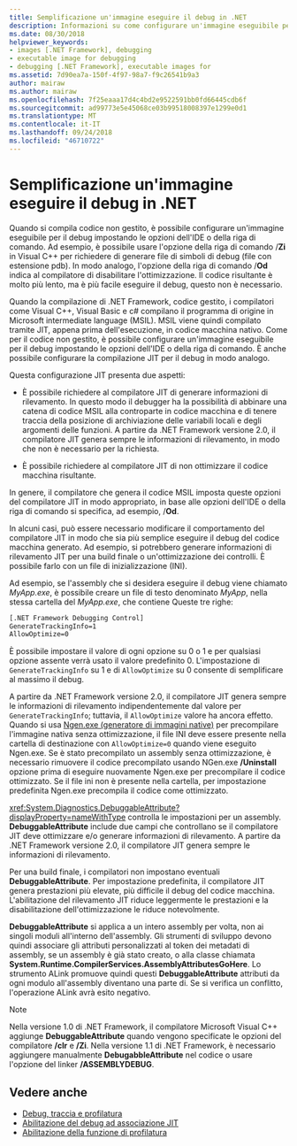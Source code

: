```yaml
---
title: Semplificazione un'immagine eseguire il debug in .NET
description: Informazioni su come configurare un'immagine eseguibile per semplificare il debug utilizzando l'IDE opzioni e le opzioni della riga di comando.
ms.date: 08/30/2018
helpviewer_keywords:
- images [.NET Framework], debugging
- executable image for debugging
- debugging [.NET Framework], executable images for
ms.assetid: 7d90ea7a-150f-4f97-98a7-f9c26541b9a3
author: mairaw
ms.author: mairaw
ms.openlocfilehash: 7f25eaaa17d4c4bd2e9522591bb0fd66445cdb6f
ms.sourcegitcommit: ad99773e5e45068ce03b99518008397e1299e0d1
ms.translationtype: MT
ms.contentlocale: it-IT
ms.lasthandoff: 09/24/2018
ms.locfileid: "46710722"
---
```

# <a name="making-an-image-easier-to-debug-in-net"></a>Semplificazione un'immagine eseguire il debug in .NET

Quando si compila codice non gestito, è possibile configurare un'immagine eseguibile per il debug impostando le opzioni dell'IDE o della riga di comando. Ad esempio, è possibile usare l'opzione della riga di comando /**Zi** in Visual C++ per richiedere di generare file di simboli di debug (file con estensione pdb). In modo analogo, l'opzione della riga di comando /**Od** indica al compilatore di disabilitare l'ottimizzazione. Il codice risultante è molto più lento, ma è più facile eseguire il debug, questo non è necessario.

Quando la compilazione di .NET Framework, codice gestito, i compilatori come Visual C++, Visual Basic e c# compilano il programma di origine in Microsoft intermediate language (MSIL). MSIL viene quindi compilato tramite JIT, appena prima dell'esecuzione, in codice macchina nativo. Come per il codice non gestito, è possibile configurare un'immagine eseguibile per il debug impostando le opzioni dell'IDE o della riga di comando. È anche possibile configurare la compilazione JIT per il debug in modo analogo.

Questa configurazione JIT presenta due aspetti:

- È possibile richiedere al compilatore JIT di generare informazioni di rilevamento. In questo modo il debugger ha la possibilità di abbinare una catena di codice MSIL alla controparte in codice macchina e di tenere traccia della posizione di archiviazione delle variabili locali e degli argomenti delle funzioni. A partire da .NET Framework versione 2.0, il compilatore JIT genera sempre le informazioni di rilevamento, in modo che non è necessario per la richiesta.

- È possibile richiedere al compilatore JIT di non ottimizzare il codice macchina risultante.

In genere, il compilatore che genera il codice MSIL imposta queste opzioni del compilatore JIT in modo appropriato, in base alle opzioni dell'IDE o della riga di comando si specifica, ad esempio, /**Od**.

In alcuni casi, può essere necessario modificare il comportamento del compilatore JIT in modo che sia più semplice eseguire il debug del codice macchina generato. Ad esempio, si potrebbero generare informazioni di rilevamento JIT per una build finale o un'ottimizzazione dei controlli. È possibile farlo con un file di inizializzazione (INI).

Ad esempio, se l'assembly che si desidera eseguire il debug viene chiamato *MyApp.exe*, è possibile creare un file di testo denominato *MyApp*, nella stessa cartella del *MyApp.exe*, che contiene Queste tre righe:

```txt
[.NET Framework Debugging Control]
GenerateTrackingInfo=1
AllowOptimize=0
```

È possibile impostare il valore di ogni opzione su 0 o 1 e per qualsiasi opzione assente verrà usato il valore predefinito 0. L'impostazione di `GenerateTrackingInfo` su 1 e di `AllowOptimize` su 0 consente di semplificare al massimo il debug.

A partire da .NET Framework versione 2.0, il compilatore JIT genera sempre le informazioni di rilevamento indipendentemente dal valore per `GenerateTrackingInfo`; tuttavia, il `AllowOptimize` valore ha ancora effetto. Quando si usa [Ngen.exe (generatore di immagini native)](../../../docs/framework/tools/ngen-exe-native-image-generator.md) per precompilare l'immagine nativa senza ottimizzazione, il file INI deve essere presente nella cartella di destinazione con `AllowOptimize=0` quando viene eseguito Ngen.exe. Se è stato precompilato un assembly senza ottimizzazione, è necessario rimuovere il codice precompilato usando NGen.exe **/Uninstall** opzione prima di eseguire nuovamente Ngen.exe per precompilare il codice ottimizzato. Se il file ini non è presente nella cartella, per impostazione predefinita Ngen.exe precompila il codice come ottimizzato.

<xref:System.Diagnostics.DebuggableAttribute?displayProperty=nameWithType> controlla le impostazioni per un assembly. **DebuggableAttribute** include due campi che controllano se il compilatore JIT deve ottimizzare e/o generare informazioni di rilevamento. A partire da .NET Framework versione 2.0, il compilatore JIT genera sempre le informazioni di rilevamento.

Per una build finale, i compilatori non impostano eventuali **DebuggableAttribute**. Per impostazione predefinita, il compilatore JIT genera prestazioni più elevate, più difficile il debug del codice macchina. L'abilitazione del rilevamento JIT riduce leggermente le prestazioni e la disabilitazione dell'ottimizzazione le riduce notevolmente.

**DebuggableAttribute** si applica a un intero assembly per volta, non ai singoli moduli all'interno dell'assembly. Gli strumenti di sviluppo devono quindi associare gli attributi personalizzati al token dei metadati di assembly, se un assembly è già stato creato, o alla classe chiamata **System.Runtime.CompilerServices.AssemblyAttributesGoHere**. Lo strumento ALink promuove quindi questi **DebuggableAttribute** attributi da ogni modulo all'assembly diventano una parte di. Se si verifica un conflitto, l'operazione ALink avrà esito negativo.

> [!NOTE]
> Nella versione 1.0 di .NET Framework, il compilatore Microsoft Visual C++ aggiunge **DebuggableAttribute** quando vengono specificate le opzioni del compilatore **/clr** e **/Zi**. Nella versione 1.1 di .NET Framework, è necessario aggiungere manualmente **DebugabbleAttribute** nel codice o usare l'opzione del linker **/ASSEMBLYDEBUG**.

## <a name="see-also"></a>Vedere anche

- [Debug, traccia e profilatura](../../../docs/framework/debug-trace-profile/index.md)
- [Abilitazione del debug ad associazione JIT](../../../docs/framework/debug-trace-profile/enabling-jit-attach-debugging.md)
- [Abilitazione della funzione di profilatura](https://docs.microsoft.com/previous-versions/dotnet/netframework-4.0/s5ec0es1(v=vs.100))
